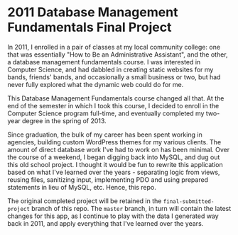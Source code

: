 # 2011 Database Management Fundamentals Final Project
In 2011, I enrolled in a pair of classes at my local community college:
one that was essentially "How to Be an Administrative Assistant", and
the other, a database management fundamentals course.
I was interested in Computer Science, and had dabbled in creating static
websites for my bands, friends' bands, and occasionally a small business
or two, but had never fully explored what the dynamic web could do for me.

This Database Management Fundamentals course changed all that. At the end
of the semester in which I took this course, I decided to enroll in the
Computer Science program full-time, and eventually completed my two-year
degree in the spring of 2013.

Since graduation, the bulk of my career has been spent working in agencies,
building custom WordPress themes for my various clients. The amount of
direct database work I've had to work on has been minimal. Over the course
of a weekend, I began digging back into MySQL, and dug out this old school
project. I thought it would be fun to rewrite this application based on
what I've learned over the years - separating logic from views, reusing
files, sanitizing input, implementing PDO and using prepared statements
in lieu of MySQL, etc. Hence, this repo.

The original completed project will be retained in the `final-submitted-project`
branch of this repo. The `master` branch, in turn will contain the latest
changes for this app, as I continue to play with the data I generated
way back in 2011, and apply everything that I've learned over the years.
